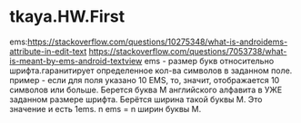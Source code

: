 # tkaya.HW.First
ems:https://stackoverflow.com/questions/10275348/what-is-androidems-attribute-in-edit-text
https://stackoverflow.com/questions/7053738/what-is-meant-by-ems-android-textview
 ems - размер букв относительно шрифта.гаранитирует определенное кол-ва символов в заданном поле.
пример - если для поля указано 10 EMS, то, значит, отображается 10 символов или больше.
Берется буква М английского алфавита в УЖЕ заданном размере шрифта. 
Берётся ширина такой буквы М. Это значение и есть 1ems. n ems = n ширин буквы М.
